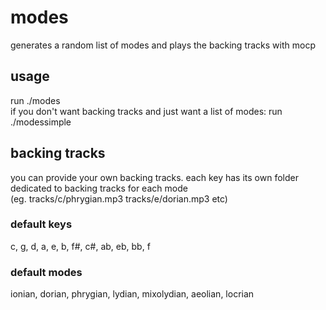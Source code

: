 # modes
generates a random list of modes and plays the backing tracks with mocp
## usage
run ./modes\
if you don't want backing tracks and just want a list of modes: run ./modessimple
## backing tracks
you can provide your own backing tracks. each key has its own folder dedicated to backing tracks for each mode\
(eg. tracks/c/phrygian.mp3 tracks/e/dorian.mp3 etc) 
### default keys
c, g, d, a, e, b, f#, c#, ab, eb, bb, f
### default modes
ionian, dorian, phrygian, lydian, mixolydian, aeolian, locrian

